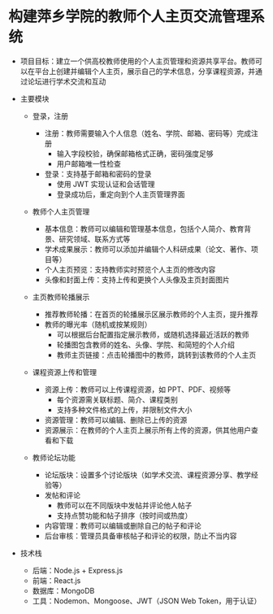 # 构建萍乡学院的教师个人主页交流管理系统
- 项目目标：建立一个供高校教师使用的个人主页管理和资源共享平台。教师可以在平台上创建并编辑个人主页，展示自己的学术信息，分享课程资源，并通过论坛进行学术交流和互动

- 主要模块
  - 登录，注册
    - 注册：教师需要输入个人信息（姓名、学院、邮箱、密码等）完成注册
      - 输入字段校验，确保邮箱格式正确，密码强度足够
      - 用户邮箱唯一性检查
    - 登录：支持基于邮箱和密码的登录
      - 使用 JWT 实现认证和会话管理
      - 登录成功后，重定向到个人主页管理界面

  - 教师个人主页管理
    - 基本信息：教师可以编辑和管理基本信息，包括个人简介、教育背景、研究领域、联系方式等
    - 学术成果展示：教师可以添加并编辑个人科研成果（论文、著作、项目等）
    - 个人主页预览：支持教师实时预览个人主页的修改内容
    - 头像和封面上传：支持上传和更换个人头像及主页封面图片

  - 主页教师轮播展示
    - 推荐教师轮播：在首页的轮播展示区展示教师的个人主页，提升推荐
    - 教师的曝光率（随机或按某规则）
      - 可以根据后台配置指定展示教师，或随机选择最近活跃的教师
      - 轮播图包含教师的姓名、头像、学院、和简短的个人介绍
      - 教师主页链接：点击轮播图中的教师，跳转到该教师的个人主页

  - 课程资源上传和管理
    - 资源上传：教师可以上传课程资源，如 PPT、PDF、视频等
      - 每个资源需关联标题、简介、课程类别
      - 支持多种文件格式的上传，并限制文件大小
    - 资源管理：教师可以编辑、删除已上传的资源
    - 资源展示：在教师的个人主页上展示所有上传的资源，供其他用户查看和下载
      
  - 教师论坛功能
    - 论坛版块：设置多个讨论版块（如学术交流、课程资源分享、教学经验等）
    - 发帖和评论
      - 教师可以在不同版块中发帖并评论他人帖子
      - 支持点赞功能和帖子排序（按时间或热度）
    - 内容管理：教师可以编辑或删除自己的帖子和评论
    - 后台审核：管理员具备审核帖子和评论的权限，防止不当内容
  
- 技术栈
  - 后端：Node.js + Express.js
  - 前端：React.js
  - 数据库：MongoDB
  - 工具：Nodemon、Mongoose、JWT（JSON Web Token，用于认证）

